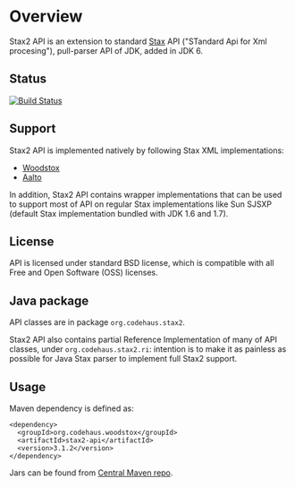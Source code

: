 # Overview

Stax2 API is an extension to standard [Stax](http://en.wikipedia.org/wiki/StAX) API ("STandard Api for Xml procesing"),
pull-parser API of JDK, added in JDK 6.

## Status

[![Build Status](https://travis-ci.org/FasterXML/stax2-api.svg)](https://travis-ci.org/FasterXML/stax2-api)


## Support

Stax2 API is implemented natively by following Stax XML implementations:

 * [Woodstox](http://wiki.fasterxml.com/WoodstoxHome)
 * [Aalto](https://github.com/FasterXML/aalto-xml)

In addition, Stax2 API contains wrapper implementations that can be used to support most of API on
regular Stax implementations like Sun SJSXP (default Stax implementation bundled with JDK 1.6 and 1.7).

## License

API is licensed under standard BSD license, which is compatible with all Free and Open Software (OSS) licenses.

## Java package

API classes are in package `org.codehaus.stax2`.

Stax2 API also contains partial Reference Implementation of many of API classes, under
`org.codehaus.stax2.ri`: intention is to make it as painless as possible for Java Stax parser
to implement full Stax2 support.

## Usage

Maven dependency is defined as:

    <dependency>
      <groupId>org.codehaus.woodstox</groupId>
      <artifactId>stax2-api</artifactId>
      <version>3.1.2</version>
    </dependency>

Jars can be found from [Central Maven repo](http://repo1.maven.org/maven2/org/codehaus/woodstox/stax2-api/).
